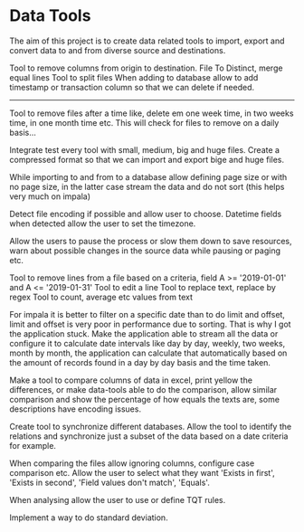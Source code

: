 # Data Tools

The aim of this project is to create data related tools to import, export and convert data to and from diverse source and destinations.

Tool to remove columns from origin to destination.
File To Distinct, merge equal lines
Tool to split files
When adding to database allow to add timestamp or transaction column so that we can delete if needed.


---
Tool to remove files after a time like, delete em one week time, in two weeks time, in one month time etc.
This will check for files to remove on a daily basis...

Integrate test every tool with small, medium, big and huge files. Create a compressed format so that we can import and export bige and huge files.

While importing to and from to a database allow defining page size or with no page size, in the latter case stream the data and do not sort (this helps very much on impala)

Detect file encoding if possible and allow user to choose.
Datetime fields when detected allow the user to set the timezone.

Allow the users to pause the process or slow them down to save resources, warn about possible changes in the source data while pausing or paging etc.

Tool to remove lines from a file based on a criteria, field A >= '2019-01-01' and A <= '2019-01-31'
Tool to edit a line
Tool to replace text, replace by regex
Tool to count, average etc values from text

For impala it is better to filter on a specific date than to do limit and offset, limit and offset is very poor in performance due to sorting. That is why I got the application stuck. Make the application able to stream all the data or configure it to calculate date intervals like day by day, weekly, two weeks, month by month, the application can calculate that automatically based on the amount of records found in a day by day basis and the time taken.

Make a tool to compare columns of data in excel, print yellow the differences, or make data-tools able to do the comparison, allow similar comparison and show the percentage of how equals the texts are, some descriptions have encoding issues.


Create tool to synchronize different databases. Allow the tool to identify the relations and synchronize just a subset of the data based on a date criteria for example.


When comparing the files allow ignoring columns, configure case comparison etc. Allow the user to select what they want 'Exists in first', 'Exists in second', 'Field values don't match', 'Equals'.

When analysing allow the user to use or define TQT rules.

Implement a way to do standard deviation.